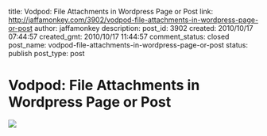 title: Vodpod: File Attachments in Wordpress Page or Post
link: http://jaffamonkey.com/3902/vodpod-file-attachments-in-wordpress-page-or-post
author: jaffamonkey
description: 
post_id: 3902
created: 2010/10/17 07:44:57
created_gmt: 2010/10/17 11:44:57
comment_status: closed
post_name: vodpod-file-attachments-in-wordpress-page-or-post
status: publish
post_type: post

<!--	 -->

# Vodpod: File Attachments in Wordpress Page or Post

![](http://s3.vpimg.net/vodpod.com.videos.thumbnail/4315067.large.jpg?1)